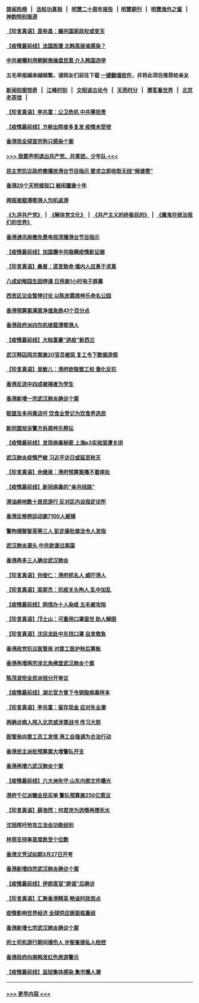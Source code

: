 #### [禁闻热榜](热点新闻.md?=0)  &nbsp;&nbsp;|&nbsp;&nbsp; [法轮功真相](https://github.com/gfw-breaker/truth/blob/master/README.md?=0) &nbsp;&nbsp;|&nbsp;&nbsp; [明慧二十周年报告](https://github.com/gfw-breaker/mh-reports/blob/master/README.md?=0) &nbsp;&nbsp;|&nbsp;&nbsp;[明慧期刊](https://github.com/gfw-breaker/mh-qikan) &nbsp;&nbsp;|&nbsp;&nbsp; [明慧海外之窗](https://github.com/gfw-breaker/mh-news/blob/master/README.md?=0) &nbsp;&nbsp;|&nbsp;&nbsp; [神韵特别报道](https://github.com/gfw-breaker/mh-news/blob/master/shenyun.md?=0)
#### [【珍言真语】袁弥昌：媚共国家政权或变天](../pages/nsc415/n11923199.md?t=03081003) 
#### [【疫情最前线】法国医援 北韩高层谁感染？](../pages/nsc415/n11920850.md?t=03081003) 
#### [中共被曝利用朝鲜族操盘民意 介入韩国选举](../pages/nsc415/n11921006.md?t=03081003) 
#### 五毛举报越来越频繁，请网友们前往下载 [一键翻墙软件](https://github.com/gfw-breaker/ssr-accounts)，并将此项目推荐给亲友
#### [新闻拍案惊奇](https://github.com/gfw-breaker/banned-news/blob/master/pages/link4.md) &nbsp;&nbsp;|&nbsp;&nbsp; [江峰时刻](https://github.com/gfw-breaker/banned-news/blob/master/pages/link4.md) &nbsp;&nbsp;|&nbsp;&nbsp; [文昭谈古论今](https://github.com/gfw-breaker/banned-news/blob/master/pages/link4.md) &nbsp;&nbsp;|&nbsp;&nbsp; [天亮时分](https://github.com/gfw-breaker/banned-news/blob/master/pages/link4.md) &nbsp;&nbsp;|&nbsp;&nbsp; [萧茗看世界](https://github.com/gfw-breaker/banned-news/blob/master/pages/link4.md) &nbsp;&nbsp;|&nbsp;&nbsp; [北京老茶馆](https://github.com/gfw-breaker/banned-news/blob/master/pages/link4.md) &nbsp;&nbsp;|&nbsp;&nbsp; 
#### [【珍言真语】李兆富：公卫危机 中共需担责](../pages/nsc415/n11920422.md?t=03081003) 
#### [【疫情最前线】方舱出院者多复发 疫情未受控](../pages/nsc415/n11918637.md?t=03081003) 
#### [香港现全球首宗狗只感染个案](../pages/nsc415/n11918710.md?t=03081003) 
#### [>>> 我要声明退出共产党、共青团、少年队 <<<](https://github.com/begood0513/goodnews/blob/master/quit/letter.md) 
#### [民主党抗议政府撤播放港台节目指示 要求立即收取无线“频谱费”](../pages/nsc415/n11918681.md?t=03081003) 
#### [香港29个天桥接驳口 被闲置逾十年](../pages/nsc415/n11918654.md?t=03081003) 
#### [两班接载滞鄂港人包机返港](../pages/nsc415/n11915855.md?t=03081003) 
#### [《九评共产党》](https://github.com/begood0513/9ping.md/blob/master/README.md) &nbsp;|&nbsp; [《解体党文化》](../../../../jtdwh.md/blob/master/README.md)  &nbsp;|&nbsp; [《共产主义的终极目的》](../../../../gczydzjmd.md/blob/master/README.md) &nbsp;|&nbsp; [《魔鬼在统治我们的世界》](../../../../mgztzwmdsj.md/blob/master/README.md) 
#### [香港通讯局撤免费电视须播港台节目指示](../pages/nsc415/n11915831.md?t=03081003) 
#### [【疫情最前线】加国爆中共隐瞒疫情新证据](../pages/nsc415/n11915482.md?t=03081003) 
#### [【珍言真语】桑普：谎言致命 墙内人应勇于求真](../pages/nsc415/n11915169.md?t=03081003) 
#### [八成幼稚园生因停课 日用逾1小时电子屏幕](../pages/nsc415/n11913263.md?t=03081003) 
#### [西贡区议会暂停讨论 以陈彦霖周梓乐命名公园](../pages/nsc415/n11913248.md?t=03081003) 
#### [香港预算案满意净值急跌41个百分点](../pages/nsc415/n11913236.md?t=03081003) 
#### [香港政府派四包机接载滞鄂港人](../pages/nsc415/n11913211.md?t=03081003) 
#### [【疫情最前线】大陆富豪“逃疫”新西兰](../pages/nsc415/n11913160.md?t=03081003) 
#### [武汉释囚闯京案逾20官员被惩 复工令下数据造假](../pages/nsc415/n11912743.md?t=03081003) 
#### [【珍言真语】吴敏儿：港府欲毁罢工权 激化反抗](../pages/nsc415/n11912457.md?t=03081003) 
#### [香港反送中四成被捕者为学生](../pages/nsc415/n11910730.md?t=03081003) 
#### [香港新增一宗武汉肺炎确诊个案](../pages/nsc415/n11910724.md?t=03081003) 
#### [联盟及多间黄店吁 饮食业登记为饮食界选民](../pages/nsc415/n11910718.md?t=03081003) 
#### [新同盟投诉警方拆周梓乐祭坛](../pages/nsc415/n11910707.md?t=03081003) 
#### [【疫情最前线】发现病毒秘密 上海p3实验室遭关闭](../pages/nsc415/n11910640.md?t=03081003) 
#### [武汉肺炎疫情严峻 习近平访日或延至秋天](../pages/nsc415/n11910570.md?t=03081003) 
#### [【珍言真语】佘继泉：港府预算案搔不着痒处](../pages/nsc415/n11910011.md?t=03081003) 
#### [【疫情最前线】新冠病毒的“亲共线路”](../pages/nsc415/n11907734.md?t=03081003) 
#### [港油麻地数十居民游行 反对区内设指定诊所](../pages/nsc415/n11907900.md?t=03081003) 
#### [香港反修例运动逾7100人被捕](../pages/nsc415/n11907922.md?t=03081003) 
#### [警拘捕黎智英等三人 彭定康批做法令人发指](../pages/nsc415/n11907905.md?t=03081003) 
#### [武汉肺炎源头 中共欲诿过美国](../pages/nsc415/n11907665.md?t=03081003) 
#### [香港再多三人确诊武汉肺炎](../pages/nsc415/n11907846.md?t=03081003) 
#### [【珍言真语】何俊仁：港府抓名人 威吓港人](../pages/nsc415/n11907561.md?t=03081003) 
#### [【珍言真语】梁家杰：抗疫关头拘人 乱中加乱](../pages/nsc415/n11907444.md?t=03081003) 
#### [【疫情最前线】网信办十人染疫 五毛被攻陷](../pages/nsc415/n11903757.md?t=03081003) 
#### [【珍言真语】邝士山：可重用口罩面世 助人解困](../pages/nsc415/n11903875.md?t=03081003) 
#### [【珍言真语】沈运龙赴中东找口罩 自发救急](../pages/nsc415/n11903291.md?t=03081003) 
#### [香港政党抗议医管局 对罢工医护秋后算账](../pages/nsc415/n11901746.md?t=03081003) 
#### [香港再增两宗涉北角佛堂武汉肺炎个案](../pages/nsc415/n11901737.md?t=03081003) 
#### [陈茂波拒全民派钱分开审议](../pages/nsc415/n11901672.md?t=03081003) 
#### [【疫情最前线】湖北官方曾下令销毁病毒样本](../pages/nsc415/n11901518.md?t=03081003) 
#### [【珍言真语】李兆富：留存现金 应对失业潮](../pages/nsc415/n11901448.md?t=03081003) 
#### [两确诊病人闯入北京或涉栗战书 传习大怒](../pages/nsc415/n11901180.md?t=03081003) 
#### [医管局向罢工员工发信 港工会强调为合法行动](../pages/nsc415/n11898870.md?t=03081003) 
#### [香港民主派批预算案大增警队开支](../pages/nsc415/n11898813.md?t=03081003) 
#### [香港再增六武汉肺炎个案](../pages/nsc415/n11898843.md?t=03081003) 
#### [【疫情最前线】六大洲失守 山东内部文件曝光](../pages/nsc415/n11898455.md?t=03081003) 
#### [港府千亿派糖全民买单 警队预算逾250亿惹议](../pages/nsc415/n11898608.md?t=03081003) 
#### [【珍言真语】薛浩然：何君尧为选情再搅死水](../pages/nsc415/n11898269.md?t=03081003) 
#### [沈旭晖吁抢攻立法会功能组别](../pages/nsc415/n11896084.md?t=03081003) 
#### [林郑支持率首度跌至个位数](../pages/nsc415/n11896058.md?t=03081003) 
#### [香港文凭试如期3月27日开考](../pages/nsc415/n11896055.md?t=03081003) 
#### [香港新增四宗武汉肺炎确诊个案](../pages/nsc415/n11896040.md?t=03081003) 
#### [【疫情最前线】伊朗高官“辟谣”后确诊](../pages/nsc415/n11895902.md?t=03081003) 
#### [【珍言真语】汇聚香港精英 畅谈时政观点](../pages/nsc415/n11895733.md?t=03081003) 
#### [疫情影响世界经济 全球供应链面临重组](../pages/nsc415/n11895634.md?t=03081003) 
#### [香港新增七宗武汉肺炎确诊个案](../pages/nsc415/n11893498.md?t=03081003) 
#### [的士司机游行期间撞伤人 许智峯提私人检控](../pages/nsc415/n11893483.md?t=03081003) 
#### [香港政府向南韩发红色旅游警示](../pages/nsc415/n11893398.md?t=03081003) 
#### [【疫情最前线】监狱集体感染 集市爆人潮](../pages/nsc415/n11893181.md?t=03081003) 

----
#### [ >>> 更早内容 <<< ](../indexes/nsc415-earlier.md)
